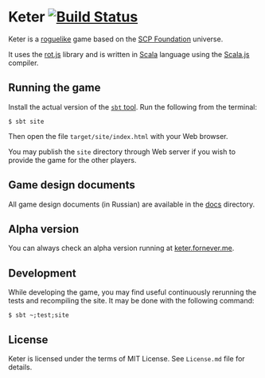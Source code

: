 Keter [![Build Status](https://travis-ci.org/codingteam/Keter.svg?branch=develop)](https://travis-ci.org/codingteam/Keter)
=====

Keter is a [roguelike](http://en.wikipedia.org/wiki/Roguelike) game based on the
[SCP Foundation](http://www.scp-wiki.net/) universe.

It uses the [rot.js](http://ondras.github.io/rot.js/) library and is written in [Scala](http://www.scala-lang.org/)
language using the [Scala.js](http://www.scala-js.org/) compiler.

Running the game
----------------

Install the actual version of the [`sbt` tool](http://www.scala-sbt.org/). Run the following from the terminal:

    $ sbt site
    
Then open the file `target/site/index.html` with your Web browser.

You may publish the `site` directory through Web server if you wish to provide the game for the other players.

Game design documents
---------------------

All game design documents (in Russian) are available in the [docs][] directory.

Alpha version
-------------

You can always check an alpha version running at [keter.fornever.me](http://keter.fornever.me).

Development
-----------
While developing the game, you may find useful continuously rerunning the tests
and recompiling the site. It may be done with the following command:

    $ sbt ~;test;site

License
-------

Keter is licensed under the terms of MIT License. See `License.md` file for
details.

[docs]: docs/
